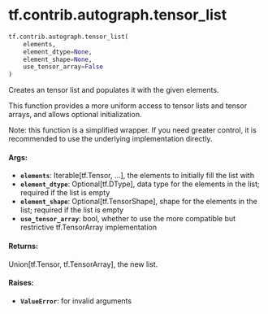 <div itemscope itemtype="http://developers.google.com/ReferenceObject">
<meta itemprop="name" content="tf.contrib.autograph.tensor_list" />
<meta itemprop="path" content="Stable" />
</div>

# tf.contrib.autograph.tensor_list

``` python
tf.contrib.autograph.tensor_list(
    elements,
    element_dtype=None,
    element_shape=None,
    use_tensor_array=False
)
```

Creates an tensor list and populates it with the given elements.

This function provides a more uniform access to tensor lists and tensor
arrays, and allows optional initialization.

Note: this function is a simplified wrapper. If you need greater control,
it is recommended to use the underlying implementation directly.

#### Args:

* <b>`elements`</b>: Iterable[tf.Tensor, ...], the elements to initially fill the list
      with
* <b>`element_dtype`</b>: Optional[tf.DType], data type for the elements in the list;
      required if the list is empty
* <b>`element_shape`</b>: Optional[tf.TensorShape], shape for the elements in the list;
      required if the list is empty
* <b>`use_tensor_array`</b>: bool, whether to use the more compatible but restrictive
      tf.TensorArray implementation

#### Returns:

Union[tf.Tensor, tf.TensorArray], the new list.

#### Raises:

* <b>`ValueError`</b>: for invalid arguments